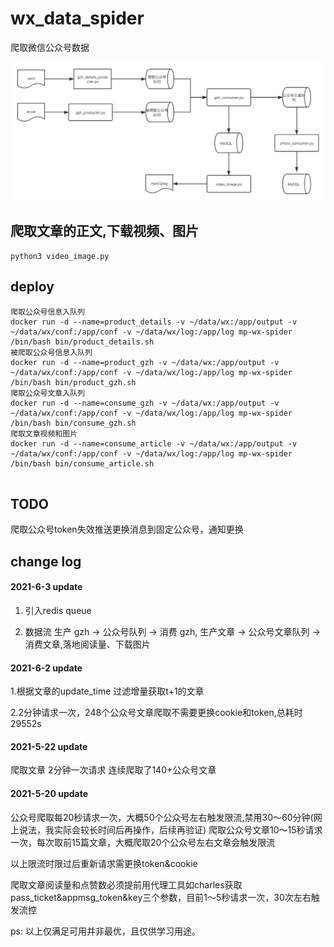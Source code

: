 # wx_data_spider
爬取微信公众号数据

![](docs/flow.png)

## 爬取文章的正文,下载视频、图片
```
python3 video_image.py
```

## deploy

```buildoutcfg
爬取公众号信息入队列
docker run -d --name=product_details -v ~/data/wx:/app/output -v ~/data/wx/conf:/app/conf -v ~/data/wx/log:/app/log mp-wx-spider /bin/bash bin/product_details.sh
被爬取公众号信息入队列
docker run -d --name=product_gzh -v ~/data/wx:/app/output -v ~/data/wx/conf:/app/conf -v ~/data/wx/log:/app/log mp-wx-spider /bin/bash bin/product_gzh.sh
爬取公众号文章入队列
docker run -d --name=consume_gzh -v ~/data/wx:/app/output -v ~/data/wx/conf:/app/conf -v ~/data/wx/log:/app/log mp-wx-spider /bin/bash bin/consume_gzh.sh
爬取文章视频和图片
docker run -d --name=consume_article -v ~/data/wx:/app/output -v ~/data/wx/conf:/app/conf -v ~/data/wx/log:/app/log mp-wx-spider /bin/bash bin/consume_article.sh


```
## TODO

爬取公众号token失效推送更换消息到固定公众号，通知更换

## change log

#### 2021-6-3 update

1. 引入redis queue

2. 数据流 生产 gzh -> 公众号队列 -> 消费 gzh, 生产文章 -> 公众号文章队列 -> 消费文章,落地阅读量、下载图片

#### 2021-6-2 update

1.根据文章的update_time 过滤增量获取t+1的文章

2.2分钟请求一次，248个公众号文章爬取不需要更换cookie和token,总耗时29552s

#### 2021-5-22 update

爬取文章 2分钟一次请求 连续爬取了140+公众号文章

#### 2021-5-20 update

公众号爬取每20秒请求一次，大概50个公众号左右触发限流,禁用30～60分钟(网上说法，我实际会较长时间后再操作，后续再验证)
爬取公众号文章10～15秒请求一次，每次取前15篇文章，大概爬取20个公众号左右文章会触发限流

以上限流时限过后重新请求需更换token&cookie

爬取文章阅读量和点赞数必须提前用代理工具如charles获取pass_ticket&appmsg_token&key三个参数，目前1～5秒请求一次，30次左右触发流控

ps: 以上仅满足可用并非最优，且仅供学习用途。
